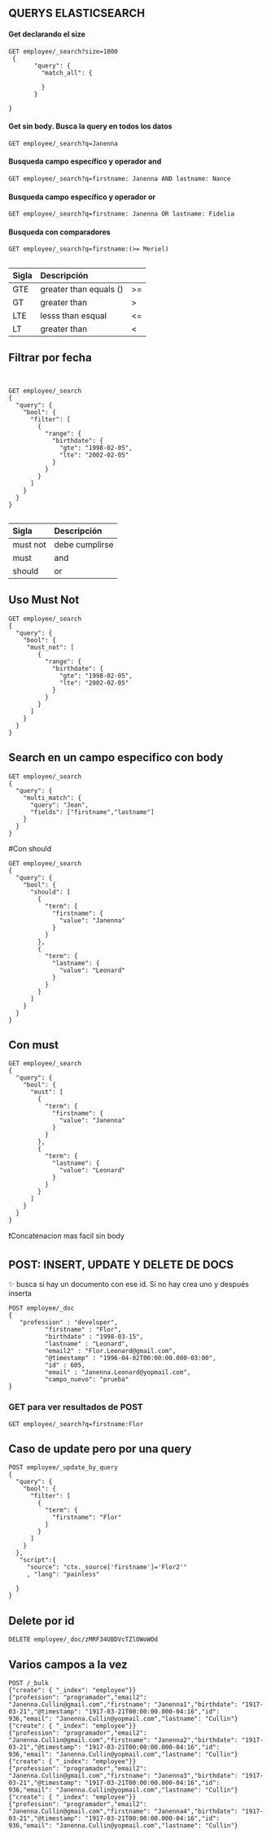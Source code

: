 
## QUERYS ELASTICSEARCH

#### Get declarando el size
```
GET employee/_search?size=1000
 {
       "query": {
         "match_all": {
           
         }
       }
        
}
```

#### Get sin body. Busca la query en todos los datos 
```
GET employee/_search?q=Janenna
```

#### Busqueda campo específico y operador and 
```
GET employee/_search?q=firstname: Janenna AND lastname: Nance
```
#### Busqueda campo específico y operador or

```
GET employee/_search?q=firstname: Janenna OR lastname: Fidelia
```


#### Busqueda con comparadores 
```
GET employee/_search?q=firstname:(>= Meriel)
```
## 
| Sigla | Descripción                     | |
| :---- | :------------------------------ |:---- |
| GTE | greater than equals () |>=
| GT | greater than |>
| LTE| lesss than esqual |<=
| LT| greater than |< 

## Filtrar por fecha 
```
```
```

GET employee/_search
{
  "query": {
    "bool": {
      "filter": [
        {
          "range": {
            "birthdate": {
              "gte": "1998-02-05",
              "lte": "2002-02-05"
            }
          }
        }
      ]
    }
  }
}
```

## 
| Sigla | Descripción                     | 
| :---- | :------------------------------ |
| must not | debe cumplirse
| must | and
| should| or


## Uso Must Not
```
GET employee/_search
{
  "query": {
    "bool": {
     "must_not": [
        {
          "range": {
            "birthdate": {
              "gte": "1998-02-05",
              "lte": "2002-02-05"
            }
          }
        }
      ]
    }
  }
}
```
## Search en un campo especifico con body 
```
GET employee/_search
{
  "query": {
    "multi_match": {
      "query": "Jean",
      "fields": ["firstname","lastname"]
    }
  }
}
```
#Con should
```
GET employee/_search
{
  "query": {
    "bool": {
      "should": [
        {
          "term": {
            "firstname": {
              "value": "Janenna"
            }
          }
        },
        {
          "term": {
            "lastname": {
              "value": "Leonard"
            }
          }
        }
      ]
    }
  }
}
```
## Con must 
```
GET employee/_search
{
  "query": {
    "bool": {
      "must": [
        {
          "term": {
            "firstname": {
              "value": "Janenna"
            }
          }
        },
        {
          "term": {
            "lastname": {
              "value": "Leonard"
            }
          }
        }
      ]
    }
  }
}
```
❗️Concatenacion mas facil sin body 

## POST: INSERT, UPDATE Y DELETE DE DOCS 
✨ busca si hay un documento con ese id. Si no hay crea uno y después inserta
```
POST employee/_doc
{
   "profession" : "developer",
          "firstname" : "Flor",
          "birthdate" : "1998-03-15",
          "lastname" : "Leonard",
          "email2" : "Flor.Leonard@gmail.com",
          "@timestamp" : "1996-04-02T00:00:00.000-03:00",
          "id" : 605,
          "email" : "Janenna.Leonard@yopmail.com",
          "campo_nuevo": "prueba"
}
````
### GET para ver resultados de POST
```
GET employee/_search?q=firstname:Flor
```
## Caso de update pero por una query 
```
POST employee/_update_by_query
{
  "query": {
    "bool": {
      "filter": [
        {
          "term": {
            "firstname": "Flor"
          }
        }
      ]
    }
  },
   "script":{
     "source": "ctx._source['firstname']='Flor2'"
     , "lang": "painless"
   
  }
}
```
## Delete por id
```
DELETE employee/_doc/zMRF34UBDVcTZlOWoWOd
````

## Varios campos a la vez
```
POST /_bulk
{"create": { "_index": "employee"}}
{"profession": "programador","email2": "Janenna.Cullin@gmail.com","firstname": "Janenna1","birthdate": "1917-03-21","@timestamp": "1917-03-21T00:00:00.000-04:16","id": 936,"email": "Janenna.Cullin@yopmail.com","lastname": "Cullin"}
{"create": { "_index": "employee"}}
{"profession": "programador","email2": "Janenna.Cullin@gmail.com","firstname": "Janenna2","birthdate": "1917-03-21","@timestamp": "1917-03-21T00:00:00.000-04:16","id": 936,"email": "Janenna.Cullin@yopmail.com","lastname": "Cullin"}
{"create": { "_index": "employee"}}
{"profession": "programador","email2": "Janenna.Cullin@gmail.com","firstname": "Janenna3","birthdate": "1917-03-21","@timestamp": "1917-03-21T00:00:00.000-04:16","id": 936,"email": "Janenna.Cullin@yopmail.com","lastname": "Cullin"}
{"create": { "_index": "employee"}}
{"profession": "programador","email2": "Janenna.Cullin@gmail.com","firstname": "Janenna4","birthdate": "1917-03-21","@timestamp": "1917-03-21T00:00:00.000-04:16","id": 936,"email": "Janenna.Cullin@yopmail.com","lastname": "Cullin"}
```





